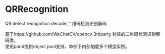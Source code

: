# QRRecognition
QR detect recognition decode,二维码检测识别解码

基于https://github.com/WeChatCV/opencv_3rdparty 封装的二维码检测识别解码类。  
使用pond提供object pool支持，单例下内部加载多个模型实例。
